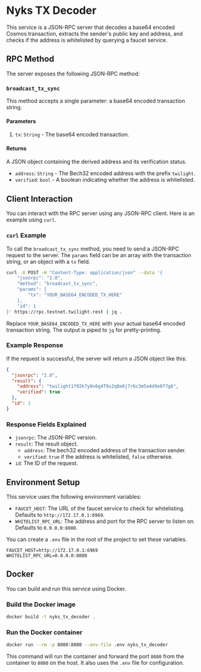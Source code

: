 # Nyks TX Decoder

This service is a JSON-RPC server that decodes a base64 encoded Cosmos transaction, extracts the sender's public key and address, and checks if the address is whitelisted by querying a faucet service.

## RPC Method

The server exposes the following JSON-RPC method:

### `broadcast_tx_sync`

This method accepts a single parameter: a base64 encoded transaction string.

#### Parameters

1.  `tx`: `String` - The base64 encoded transaction.

#### Returns

A JSON object containing the derived address and its verification status.

- `address`: `String` - The Bech32 encoded address with the prefix `twilight`.
- `verified`: `bool` - A boolean indicating whether the address is whitelisted.

## Client Interaction

You can interact with the RPC server using any JSON-RPC client. Here is an example using `curl`.

### `curl` Example

To call the `broadcast_tx_sync` method, you need to send a JSON-RPC request to the server. The `params` field can be an array with the transaction string, or an object with a `tx` field.

```bash
curl -X POST -H "Content-Type: application/json" --data '{
    "jsonrpc": "2.0",
    "method": "broadcast_tx_sync",
    "params": {
        "tx": "YOUR_BASE64_ENCODED_TX_HERE"
    },
    "id": 1
}' https://rpc.testnet.twilight.rest | jq .
```

Replace `YOUR_BASE64_ENCODED_TX_HERE` with your actual base64 encoded transaction string. The output is piped to `jq` for pretty-printing.

### Example Response

If the request is successful, the server will return a JSON object like this:

```json
{
  "jsonrpc": "2.0",
  "result": {
    "address": "twilight1f02k7y0n6g4T9s2q0e8j7r6c3m5a4d9e8f7g6",
    "verified": true
  },
  "id": 1
}
```

### Response Fields Explained

- `jsonrpc`: The JSON-RPC version.
- `result`: The result object.
  - `address`: The bech32 encoded address of the transaction sender.
  - `verified`: `true` if the address is whitelisted, `false` otherwise.
- `id`: The ID of the request.

## Environment Setup

This service uses the following environment variables:

- `FAUCET_HOST`: The URL of the faucet service to check for whitelisting. Defaults to `http://172.17.0.1:6969`.
- `WHITELIST_RPC_URL`: The address and port for the RPC server to listen on. Defaults to `0.0.0.0:8080`.

You can create a `.env` file in the root of the project to set these variables.

```
FAUCET_HOST=http://172.17.0.1:6969
WHITELIST_RPC_URL=0.0.0.0:8080
```

## Docker

You can build and run this service using Docker.

### Build the Docker image

```bash
docker build -t nyks_tx_decoder .
```

### Run the Docker container

```bash
docker run --rm -p 8080:8080 --env-file .env nyks_tx_decoder
```

This command will run the container and forward the port `8080` from the container to `8080` on the host. It also uses the `.env` file for configuration.
